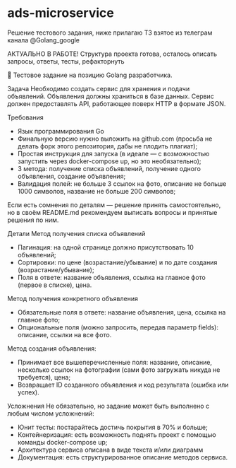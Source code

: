 # ads-microservice

Решение тестового задания, ниже прилагаю ТЗ взятое из телеграм канала @Golang_google

АКТУАЛЬНО В РАБОТЕ! Структура проекта готова, осталось описать запросы, ответы, тесты, рефакторнуть

👣 Тестовое задание на позицию Golang разработчика.

Задача
Необходимо создать сервис для хранения и подачи объявлений. Объявления должны храниться в базе данных. Сервис должен предоставлять API, работающее поверх HTTP в формате JSON.

Требования
- Язык программирования Go
- Финальную версию нужно выложить на github.com (просьба не делать форк этого репозитория, дабы не плодить плагиат);
- Простая инструкция для запуска (в идеале — с возможностью запустить через docker-compose up, но это необязательно);
- 3 метода: получение списка объявлений, получение одного объявления, создание объявления;
- Валидация полей: не больше 3 ссылок на фото, описание не больше 1000 символов, название не больше 200 символов;

Если есть сомнения по деталям — решение принять самостоятельно, но в своём README.md рекомендуем выписать вопросы и принятые решения по ним.

Детали
Метод получения списка объявлений

- Пагинация: на одной странице должно присутствовать 10 объявлений;
- Cортировки: по цене (возрастание/убывание) и по дате создания (возрастание/убывание);
- Поля в ответе: название объявления, ссылка на главное фото (первое в списке), цена.

Метод получения конкретного объявления
- Обязательные поля в ответе: название объявления, цена, ссылка на главное фото;
- Опциональные поля (можно запросить, передав параметр fields): описание, ссылки на все фото.

Метод создания объявления:
- Принимает все вышеперечисленные поля: название, описание, несколько ссылок на фотографии (сами фото загружать никуда не требуется), цена;
- Возвращает ID созданного объявления и код результата (ошибка или успех).

Усложнения
Не обязательно, но задание может быть выполнено с любым числом усложнений:

- Юнит тесты: постарайтесь достичь покрытия в 70% и больше;
- Контейнеризация: есть возможность поднять проект с помощью команды docker-compose up;
- Архитектура сервиса описана в виде текста и/или диаграмм
- Документация: есть структурированное описание методов сервиса.

